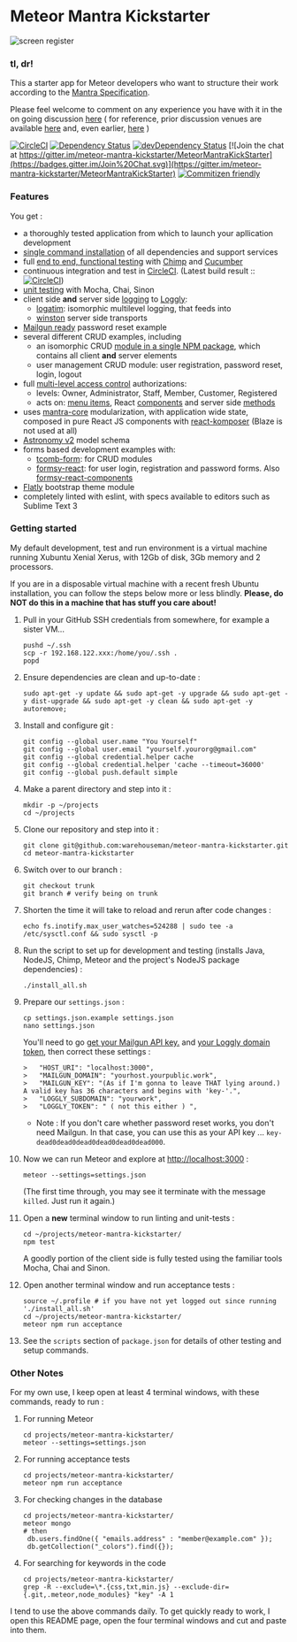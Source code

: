 
# Meteor Mantra Kickstarter

![screen register](https://github.com/warehouseman/meteor-mantra-kickstarter/blob/trunk/public/screens/register.png)

### tl, dr!

This a starter app for Meteor developers who want to structure their work according to the [Mantra Specification](https://kadirahq.github.io/mantra/).

Please feel welcome to comment on any experience you have with it in the on going discussion [here](https://talk.mantrajs.com/) ( for reference, prior discussion venues are available [here](https://talk.mantrajs.com/) and, even earlier, [here](https://github.com/kadirahq/mantra/issues/3) ) 

[![CircleCI](https://circleci.com/gh/warehouseman/meteor-mantra-kickstarter/tree/trunk.svg?style=svg)](https://circleci.com/gh/warehouseman/meteor-mantra-kickstarter/tree/trunk)  [![Dependency Status](https://david-dm.org/warehouseman/meteor-mantra-kickstarter/trunk/status.svg)](https://david-dm.org/warehouseman/meteor-mantra-kickstarter/trunk)  [![devDependency Status](https://david-dm.org/warehouseman/meteor-mantra-kickstarter/trunk/dev-status.svg)](https://david-dm.org/warehouseman/meteor-mantra-kickstarter/trunk?type=dev)  [![Join the chat at https://gitter.im/meteor-mantra-kickstarter/MeteorMantraKickStarter](https://badges.gitter.im/Join%20Chat.svg)](https://gitter.im/meteor-mantra-kickstarter/MeteorMantraKickStarter)  [![Commitizen friendly](https://img.shields.io/badge/commitizen-friendly-brightgreen.svg)](http://commitizen.github.io/cz-cli/)

### Features

You get :

* a thoroughly tested application from which to launch your apllication development
* [single command installation](https://github.com/warehouseman/meteor-mantra-kickstarter/blob/trunk/install_all.sh) of all dependencies and support services
* full [end to end, functional testing](https://github.com/warehouseman/meteor-mantra-kickstarter/blob/trunk/.e2e_tests/features/002_colors/addColor.feature) with [Chimp](https://chimp.readme.io/) and [Cucumber](https://cucumber.io/)
* continuous integration and test in [CircleCI](https://circleci.com/gh/warehouseman/meteor-mantra-kickstarter).  (Latest build result :: [![CircleCI](https://circleci.com/gh/warehouseman/meteor-mantra-kickstarter/tree/trunk.svg?style=svg)](https://circleci.com/gh/warehouseman/meteor-mantra-kickstarter/tree/trunk))
* [unit testing](https://github.com/warehouseman/meteor-mantra-kickstarter/blob/trunk/client/modules/core/containers/tests/post.js) with Mocha, Chai, Sinon
* client side **and** server side [logging](https://github.com/warehouseman/meteor-mantra-kickstarter/tree/trunk/lib/logging) to [Loggly](https://www.loggly.com/):
    * [logatim](https://github.com/sospedra/logatim): isomorphic multilevel logging, that feeds into 
    * [winston](https://github.com/winstonjs/winston) server side transports
* [Mailgun ready](https://github.com/warehouseman/meteor-mantra-kickstarter/blob/trunk/server/methods/mail.js) password reset example 
* several different CRUD examples, including
    * an isomorphic CRUD [module in a single NPM package](https://github.com/warehouseman/meteor-mantra-kickstarter/tree/trunk/.pkgs/mmks_widget), which contains all client **and** server elements
    * user management CRUD module: user registration, password reset, login, logout
* full [multi-level access control](https://github.com/warehouseman/meteor-mantra-kickstarter/blob/trunk/lib/access_control.js) authorizations:
    * levels: Owner, Administrator, Staff, Member, Customer, Registered
    * acts on: [menu items](https://github.com/warehouseman/meteor-mantra-kickstarter/blob/trunk/client/modules/layout/components/NavLeftContent.jsx#L40), React [components](https://github.com/warehouseman/meteor-mantra-kickstarter/blob/trunk/client/modules/_colors/components/_sidebar.jsx#L24) and server side [methods](https://github.com/warehouseman/meteor-mantra-kickstarter/blob/trunk/server/methods/_colors.js#L23)
* uses [mantra-core](https://github.com/mantrajs/mantra-core) modularization, with application wide state, composed in pure React JS components with [react-komposer](https://github.com/kadirahq/react-komposer) (Blaze is not used at all)
* [Astronomy v2](https://github.com/jagi/meteor-astronomy) model schema
* forms based development examples with:
    * [tcomb-form](https://github.com/gcanti/tcomb-form): for CRUD modules
    * [formsy-react](https://github.com/christianalfoni/formsy-react): for user login, registration and password forms. Also [formsy-react-components](https://github.com/twisty/formsy-react-components)
* [Flatly](https://bootswatch.com/flatly/) bootstrap theme module
* completely linted with eslint, with specs available to editors such as Sublime Text 3

### Getting started

My default development, test and run environment is a virtual machine running Xubuntu Xenial Xerus, with 12Gb of disk, 3Gb memory and 2 processors.

If you are in a disposable virtual machine with a recent fresh Ubuntu installation, you can follow the steps below more or less blindly. **Please, do NOT do this in a machine that has stuff you care about!**

1.  Pull in your GitHub SSH credentials from somewhere, for example a sister VM...

    ```
    pushd ~/.ssh
    scp -r 192.168.122.xxx:/home/you/.ssh .
    popd
    ```

1.  Ensure dependencies are clean and up-to-date :

    ```
    sudo apt-get -y update && sudo apt-get -y upgrade && sudo apt-get -y dist-upgrade && sudo apt-get -y clean && sudo apt-get -y autoremove;
    ```

1.  Install and configure git :

    ```
    git config --global user.name "You Yourself"
    git config --global user.email "yourself.yourorg@gmail.com"
    git config --global credential.helper cache
    git config --global credential.helper 'cache --timeout=36000'
    git config --global push.default simple
    ```

1. Make a parent directory and step into it :

    ```
    mkdir -p ~/projects
    cd ~/projects
    ```

1. Clone our repository and step into it :

    ```
    git clone git@github.com:warehouseman/meteor-mantra-kickstarter.git
    cd meteor-mantra-kickstarter
    ```

1. Switch over to our branch :

    ```
    git checkout trunk
    git branch # verify being on trunk
    ```

1. Shorten the time it will take to reload and rerun after code changes :

    ```
    echo fs.inotify.max_user_watches=524288 | sudo tee -a /etc/sysctl.conf && sudo sysctl -p
    ```

1. Run the script to set up for development and testing (installs Java, NodeJS, Chimp, Meteor and the project's NodeJS package dependencies) :

    ```
    ./install_all.sh
    ```

1. Prepare our `settings.json` :

    ```
    cp settings.json.example settings.json
    nano settings.json
    ```
    You'll need to go [get your Mailgun API key.](https://mailgun.com/app/dashboard) and [your Loggly domain token](https://www.loggly.com/),  then correct these settings :
    ```
    >   "HOST_URI": "localhost:3000",
    >   "MAILGUN_DOMAIN": "yourhost.yourpublic.work",
    >   "MAILGUN_KEY": "(As if I'm gonna to leave THAT lying around.)  A valid key has 36 characters and begins with 'key-'.",
    >   "LOGGLY_SUBDOMAIN": "yourwork",
    >   "LOGGLY_TOKEN": " ( not this either ) ",
    ```

    * Note : If you don't care whether password reset works, you don't need Mailgun.  In that case, you can use this as your API key ...  ```key-dead0dead0dead0dead0dead0dead000```.

1. Now we can run Meteor and explore at [http://localhost:3000](http://localhost:3000) :

    ```
    meteor --settings=settings.json
    ```
    (The first time through, you may see it terminate with the message `killed`.  Just run it again.)

1. Open a **new** terminal window to run linting and unit-tests :

    ```
    cd ~/projects/meteor-mantra-kickstarter/
    npm test
    ```
    A goodly portion of the client side is fully tested using the familiar tools Mocha, Chai and Sinon.

1. Open another terminal window and run acceptance tests :

    ```
    source ~/.profile # if you have not yet logged out since running './install_all.sh'
    cd ~/projects/meteor-mantra-kickstarter/
    meteor npm run acceptance
    ```
1. See the `scripts` section of `package.json` for details of other testing and setup commands.


### Other Notes

For my own use, I keep open at least 4 terminal windows, with these commands, ready to run :

1. For running Meteor

    ```
    cd projects/meteor-mantra-kickstarter/
    meteor --settings=settings.json
    ```

2. For running acceptance tests

    ```
    cd projects/meteor-mantra-kickstarter/
    meteor npm run acceptance
    ```

3. For checking changes in the database

    ```
    cd projects/meteor-mantra-kickstarter/
    meteor mongo
    # then
     db.users.findOne({ "emails.address" : "member@example.com" });
     db.getCollection("_colors").find({});
    ```

4. For searching for keywords in the code

    ```
    cd projects/meteor-mantra-kickstarter/
    grep -R --exclude=\*.{css,txt,min.js} --exclude-dir={.git,.meteor,node_modules} "key" -A 1
    ```

I tend to use the above commands daily.
To get quickly ready to work, I open this README page, open the four terminal windows and cut and paste into them.
